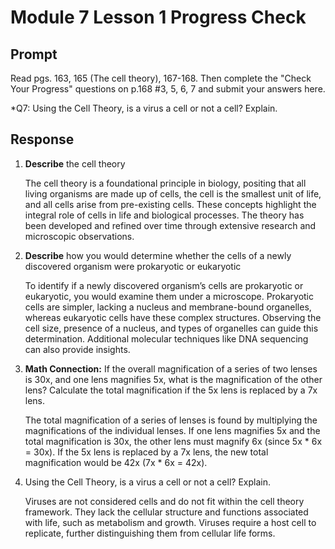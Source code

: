 # Module 7 Lesson 1 Progress Check

## Prompt

Read pgs. 163, 165 (The cell theory), 167-168. Then complete the "Check Your Progress" questions on p.168 #3, 5, 6, 7 and submit your answers here.

*Q7: Using the Cell Theory, is a virus a cell or not a cell? Explain.

## Response

1. **Describe** the cell theory

    The cell theory is a foundational principle in biology, positing that all living organisms are made up of cells, the cell is the smallest unit of life, and all cells arise from pre-existing cells. These concepts highlight the integral role of cells in life and biological processes. The theory has been developed and refined over time through extensive research and microscopic observations.

2. **Describe** how you would determine whether the cells of a newly discovered organism were prokaryotic or eukaryotic

    To identify if a newly discovered organism’s cells are prokaryotic or eukaryotic, you would examine them under a microscope. Prokaryotic cells are simpler, lacking a nucleus and membrane-bound organelles, whereas eukaryotic cells have these complex structures. Observing the cell size, presence of a nucleus, and types of organelles can guide this determination. Additional molecular techniques like DNA sequencing can also provide insights.

3. **Math Connection:** If the overall magnification of a series of two lenses is 30x, and one lens magnifies 5x, what is the magnification of the other lens? Calculate the total magnification if the 5x lens is replaced by a 7x lens.

    The total magnification of a series of lenses is found by multiplying the magnifications of the individual lenses. If one lens magnifies 5x and the total magnification is 30x, the other lens must magnify 6x (since 5x * 6x = 30x). If the 5x lens is replaced by a 7x lens, the new total magnification would be 42x (7x * 6x = 42x).

4. Using the Cell Theory, is a virus a cell or not a cell? Explain.

    Viruses are not considered cells and do not fit within the cell theory framework. They lack the cellular structure and functions associated with life, such as metabolism and growth. Viruses require a host cell to replicate, further distinguishing them from cellular life forms.
